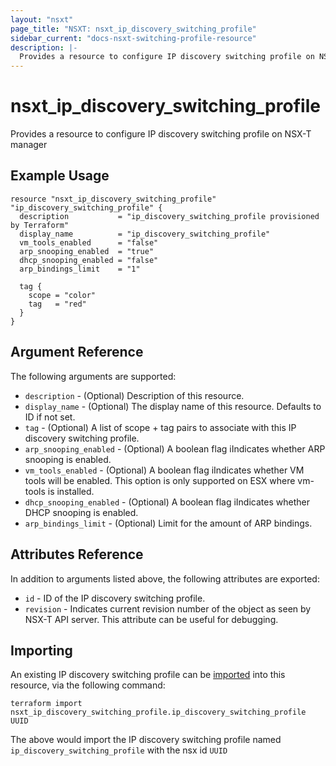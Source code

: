 ```yaml
---
layout: "nsxt"
page_title: "NSXT: nsxt_ip_discovery_switching_profile"
sidebar_current: "docs-nsxt-switching-profile-resource"
description: |-
  Provides a resource to configure IP discovery switching profile on NSX-T manager
---
```


# nsxt_ip_discovery_switching_profile

Provides a resource to configure IP discovery switching profile on NSX-T manager

## Example Usage

```hcl
resource "nsxt_ip_discovery_switching_profile" "ip_discovery_switching_profile" {
  description           = "ip_discovery_switching_profile provisioned by Terraform"
  display_name          = "ip_discovery_switching_profile"
  vm_tools_enabled      = "false"
  arp_snooping_enabled  = "true"
  dhcp_snooping_enabled = "false"
  arp_bindings_limit    = "1"

  tag {
    scope = "color"
    tag   = "red"
  }
}
```

## Argument Reference

The following arguments are supported:

* `description` - (Optional) Description of this resource.
* `display_name` - (Optional) The display name of this resource. Defaults to ID if not set.
* `tag` - (Optional) A list of scope + tag pairs to associate with this IP discovery switching profile.
* `arp_snooping_enabled` - (Optional) A boolean flag iIndicates whether ARP snooping is enabled.
* `vm_tools_enabled` - (Optional) A boolean flag iIndicates whether VM tools will be enabled. This option is only supported on ESX where vm-tools is installed.
* `dhcp_snooping_enabled` - (Optional) A boolean flag iIndicates whether DHCP snooping is enabled.
* `arp_bindings_limit` - (Optional) Limit for the amount of ARP bindings.


## Attributes Reference

In addition to arguments listed above, the following attributes are exported:

* `id` - ID of the IP discovery switching profile.
* `revision` - Indicates current revision number of the object as seen by NSX-T API server. This attribute can be useful for debugging.


## Importing

An existing IP discovery switching profile can be [imported][docs-import] into this resource, via the following command:

[docs-import]: /docs/import/index.html

```
terraform import nsxt_ip_discovery_switching_profile.ip_discovery_switching_profile UUID
```

The above would import the IP discovery switching profile named `ip_discovery_switching_profile` with the nsx id `UUID`
